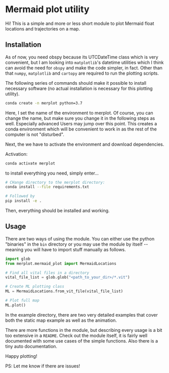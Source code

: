 # Mermaid plot utility

Hi! This is a simple and more or less short module to plot Mermaid float 
locations and trajectories on a map.

## Installation

As of now, you need obspy because its UTCDateTime class which is very 
convenient, but I am looking into `matplotlib`'s datetime utilities which I 
think can avoid the need for `obspy` and make the code simpler, in fact.
Other than that `numpy`, `matplotlib` and `cartopy` are required to run the 
plotting scripts.

The following series of commands should make it possible to install necessary
software (no actual installation is necessary for this plotting utility).

```bash
conda create -n merplot python=3.7
```

Here, I set the name of the environment to merplot. Of course, you can change
the name, but make sure you change it in the following steps as well. 
Especially advanced Users may jump over this point.
This creates a conda environment which will be convenient to work in as the 
rest of the computer is not "disturbed".

Next, the we have to activate the environment and download dependencies.

Activation:
```bash
conda activate merplot
```

to install everything you need, simply enter...
```bash
# CHange directory to the merplot directory:
conda install --file requirements.txt

# Followed by
pip install -e .
```

Then, everything should be installed and working.

## Usage

There are two ways of using the module. You can either use the python 
"binaries" in the `bin` directory or you may use the module by itself -- 
meaning you will have to import stuff manually as follows.

```python
import glob
from merplot.mermaid_plot import MermaidLocations

# Find all vital files in a directory
vital_file_list = glob.glob("<path_to_your_dir>/*.vit")  

# Create ML plotting class
ML = MermaidLocations.from_vit_file(vital_file_list)

# Plot full map
ML.plot()
```

In the example directory, there are two very detailed examples that cover 
both the static map example as well as the animation.

There are more functions in the module, but describing every usage is a bit 
too extensive in a `README`. Check out the module itself, it is fairly well 
documented with some use cases of the simple functions. Also there is a tiny 
auto documentation.

Happy plotting!


PS: Let me know if there are issues!
